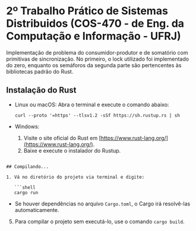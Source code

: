 # 2º Trabalho Prático de Sistemas Distribuidos (COS-470 - de Eng. da Computação e Informação - UFRJ)

Implementação de problema do consumidor-produtor e de somatório com primitivas de sincronização. No primeiro, o lock utilizado foi implementado do zero, enquanto os semáforos da segunda parte são pertencentes às bibliotecas padrão do Rust.

## Instalação do Rust

- Linux ou macOS: Abra o terminal e execute o comando abaixo:

  ```shell
  curl --proto '=https' --tlsv1.2 -sSf https://sh.rustup.rs | sh
  ```

- Windows:
  1. Visite o site oficial do Rust em [https://www.rust-lang.org/](https://www.rust-lang.org/).
  2. Baixe e execute o instalador do Rustup.

````

## Compilando...

1. Vá no diretório do projeto via terminal e digite:

   ```shell
   cargo run
````

- Se houver dependências no arquivo `Cargo.toml`, o Cargo irá resolvê-las automaticamente.

5. Para compilar o projeto sem executá-lo, use o comando `cargo build`.
